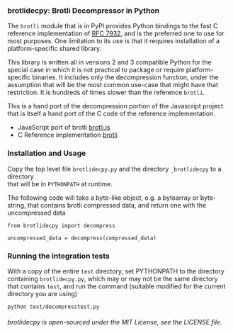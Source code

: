 ### brotlidecpy: Brotli Decompressor in Python

The `brotli` module that is in PyPI provides Python bindings to the fast C reference
implementation of [RFC 7932](https://tools.ietf.org/html/rfc7932), and is the preferred
one to use for most purposes. One limitation to its use is that it requires installation
of a platform-specific shared library.

This library is written all in versions 2 and 3 compatible Python for the special case in
which it is not practical to package or require platform-specific binaries. It includes only
the decompression function, under the assumption that will be the most common use-case that
might have that restriction. It is hundreds of times slower than the reference `brotli`.

This is a hand port of the decompression portion of the Javascript project that is
itself a hand port of the C code of the reference implementation.

* JavaScript port of brotli [brotli.js](https://github.com/devongovett/brotli.js)
* C Reference implementation [brotli](https://github.com/google/brotli)

### Installation and Usage

Copy the top level file `brotlidecpy.py` and the directory `_brotlidecpy` to a directory  
that will be in `PYTHONPATH` at runtime.

The following code will take a byte-like object, e.g. a bytearray or byte-string,
that contains brotli compressed data, and return one with the uncompressed data

    from brotlidecpy import decompress

    uncompressed_data = decompress(compressed_data)

### Running the integration tests
With a copy of the entire `test` directory, set PYTHONPATH to the directory containing
`brotlidecpy.py`, which may or may not be the same directory that contains `test`,
and run the command (suitable modified for the current directory you are using)

    python test/decompresstest.py


###### brotlidecpy is open-sourced under the MIT License, see the LICENSE file.
